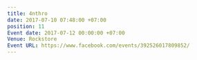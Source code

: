 ```yaml
---
title: 4nthro
date: 2017-07-10 07:48:00 +07:00
position: 11
Event date: 2017-07-12 00:00:00 +07:00
Venue: Rockstore
Event URL: https://www.facebook.com/events/392526017809852/
---
```


